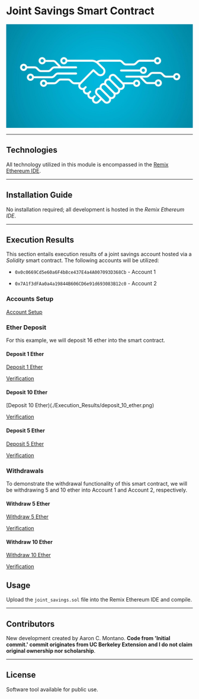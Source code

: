 # Joint Savings Smart Contract 

![Smart Contract](./Images/smart_contract.jpeg)

---

## Technologies


All technology utilized in this module is encompassed in the [Remix Ethereum IDE](https://remix-project.org/). 

---

## Installation Guide

No installation required; all development is hosted in the _Remix Ethereum IDE_.

---

## Execution Results

This section entails execution results of a joint savings account hosted via a _Solidity_ smart contract. The following accounts will be utilized:

* `0x0c0669Cd5e60a6F4b8ce437E4a4A007093D368Cb` - Account 1

* `0x7A1f3dFAa0a4a19844B606CD6e91d693083B12c0` - Account 2

### Accounts Setup

[Account Setup](./Execution_Results/setAccounts.png)

### Ether Deposit

For this example, we will deposit 16 ether into the smart contract.

#### Deposit 1 Ether

[Deposit 1 Ether](./Execution_Results/deposit_1_ether.png)

[Verification](./Execution_Results/deposit_1_ether_verification.png)

#### Deposit 10 Ether

[Deposit 10 Ether)(./Execution_Results/deposit_10_ether.png)

[Verification](./Execution_Results/deposit_10_ether_verification.png)

#### Deposit 5 Ether

[Deposit 5 Ether](./Execution_Results/deposit_5_ether.png)

[Verification](./Execution_Results/deposit_5_ether.png)

### Withdrawals

To demonstrate the withdrawal functionality of this smart contract, we will be withdrawing 5 and 10 ether into Account 1 and Account 2, respectively.

#### Withdraw 5 Ether

[Withdraw 5 Ether](./Execution_Results/withdraw_5_ether.png)

[Verification](./Execution_Results/withdraw_5_ether_verification.png)

#### Withdraw 10 Ether

[Withdraw 10 Ether](./Execution_Results/withdraw_10_ether.png)

[Verification](./Execution_Results/withdraw_10_ether_verification.png)

## Usage

Upload the `joint_savings.sol` file into the Remix Ethereum IDE and compile. 

---

## Contributors

New development created by Aaron C. Montano. **Code from 'Initial commit.' commit originates from UC Berkeley Extension and I do not claim original ownership nor scholarship**.

---

## License

Software tool available for public use. 
